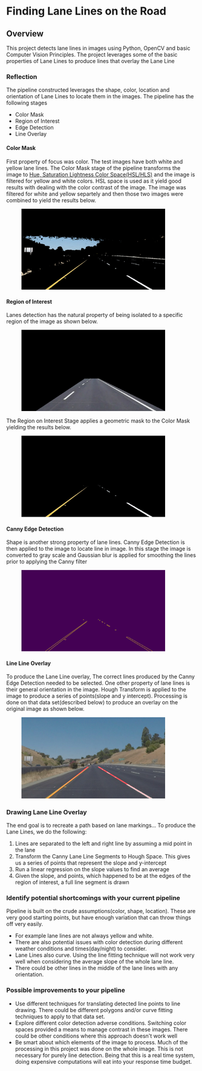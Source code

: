 # **Finding Lane Lines on the Road** 

## **Overview**

This project detects lane lines in images using Python, OpenCV and basic Computer Vision Principles.  The project leverages some of the basic properties of Lane Lines to produce lines that overlay the Lane Line


### **Reflection**

The pipeline constructed leverages the shape, color, location and orientation of Lane Lines to locate them in the images.  The pipeline has the following stages

- Color Mask
- Region of Interest
- Edge Detection
- Line Overlay

    
#### Color Mask

First property of focus was color.  The test images have both white and yellow lane lines.  The Color Mask stage of the pipeline transforms the image to [Hue, Saturation Lightness Color Space(HSL/HLS)](https://en.wikipedia.org/wiki/HSL_and_HSV) and the image is filtered for yellow and white colors.  HSL space is used as it yield good results with dealing with the color contrast of the image.  The image was filtered for white and yellow separtely and then those two images were combined to yield the results below.

     
<figure>
 <img src="test_images_output/color_select.png" width="380" alt="Combined Image" />
</figure>

#### Region of Interest
Lanes detection has the natural property of being isolated to a specific region of the image as shown below.

<figure>
 <img src="test_images_output/region_select_base.png" width="380" alt="Combined Image" />
</figure>

The Region on Interest Stage applies a geometric mask to the Color Mask yielding the results below.

<figure>
 <img src="test_images_output/region_select.png" width="380" alt="Combined Image" />
</figure>

#### Canny Edge Detection

Shape is another strong property of lane lines.  Canny Edge Detection is then applied to the image to locate line in image.  In this stage the image is converted to gray scale and Gaussian blur is applied for smoothing the lines prior to applying the Canny filter

<figure>
 <img src="test_images_output/canny.png" width="380" alt="Combined Image" />
</figure>


#### Line Line Overlay

To produce the Lane Line overlay, The correct lines produced by the Canny Edge Detection needed to be selected.  One other property of lane lines is their general orientation in the image.  Hough Transform is applied to the image to produce a series of points(slope and y intercept).  Processing is done on that data set(described below) to produce an overlay on the original image as shown below.
<figure>
 <img src="test_images_output/final.png" width="380" alt="Combined Image" />
</figure>



### Drawing Lane Line Overlay

The end goal is to recreate a path based on lane markings... To produce the Lane Lines, we do the following:

1. Lines are separated to the left and right line by assuming a mid point in the lane
2. Transform the Canny Lane Line Segments to Hough Space.  This gives us a series of points that represent the slope and y-intercept
3. Run a linear regression on the slope values to find an average
4. Given the slope, and points, which happened to be at the edges of the region of interest, a full line segment is drawn


### Identify potential shortcomings with your current pipeline

Pipeline is built on the crude assumptions(color, shape, location).  These are very good starting points, but have enough variation that can throw things off very easily.

- For example lane lines are not always yellow and white.
- There are also potential issues with color detection during different weather conditions and times(day/night) to consider.
- Lane Lines also curve.  Using the line fitting technique will not work very well when considering the average slope of the whole lane line.
- There could be other lines in the middle of the lane lines with any orientation.  

### Possible improvements to your pipeline

- Use different techniques for translating detected line points to line drawing.  There could be different polygons and/or curve fitting techniques to apply to that data set.
- Explore different color detection adverse conditions.  Switching color spaces provided a means to manage contrast in these images.  There could be other conditions where this approach doesn't work well
- Be smart about which elements of the image to process.  Much of the processing in this project was done on the whole image.  This is not necessary for purely line detection. Being that this is a real time system, doing expensive computations will eat into your response time budget.  
